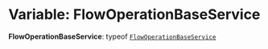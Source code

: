 # Variable: FlowOperationBaseService

**FlowOperationBaseService**: typeof [`FlowOperationBaseService`](/en/auto-docs/fixed-layout-editor/variables/FlowOperationBaseService-1.md)
